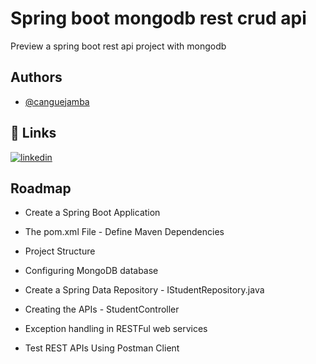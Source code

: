 
# Spring boot mongodb rest crud api

Preview a spring boot rest api project with mongodb


## Authors

- [@canguejamba](https://www.github.com/canguejamba)





## 🔗 Links
[![linkedin](https://img.shields.io/badge/linkedin-0A66C2?style=for-the-badge&logo=linkedin&logoColor=white)](https://www.linkedin.com/in/cjganda/)


## Roadmap

- Create a Spring Boot Application

- The pom.xml File - Define Maven Dependencies

- Project Structure

- Configuring MongoDB database

-  Create a Spring Data Repository - IStudentRepository.java

- Creating the APIs - StudentController

- Exception handling in RESTFul web services

- Test REST APIs Using Postman Client

